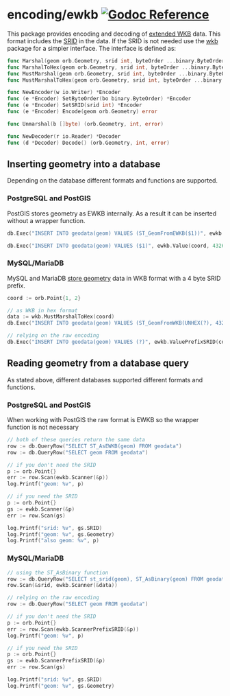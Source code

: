 # encoding/ewkb [![Godoc Reference](https://pkg.go.dev/badge/github.com/paulmach/orb)](https://pkg.go.dev/github.com/paulmach/orb/encoding/ewkb)

This package provides encoding and decoding of [extended WKB](https://en.wikipedia.org/wiki/Well-known_text_representation_of_geometry#Format_variations)
data. This format includes the [SRID](https://en.wikipedia.org/wiki/Spatial_reference_system) in the data.
If the SRID is not needed use the [wkb](../wkb) package for a simpler interface.
The interface is defined as:

```go
func Marshal(geom orb.Geometry, srid int, byteOrder ...binary.ByteOrder) ([]byte, error)
func MarshalToHex(geom orb.Geometry, srid int, byteOrder ...binary.ByteOrder) (string, error)
func MustMarshal(geom orb.Geometry, srid int, byteOrder ...binary.ByteOrder) []byte
func MustMarshalToHex(geom orb.Geometry, srid int, byteOrder ...binary.ByteOrder) string

func NewEncoder(w io.Writer) *Encoder
func (e *Encoder) SetByteOrder(bo binary.ByteOrder) *Encoder
func (e *Encoder) SetSRID(srid int) *Encoder
func (e *Encoder) Encode(geom orb.Geometry) error

func Unmarshal(b []byte) (orb.Geometry, int, error)

func NewDecoder(r io.Reader) *Decoder
func (d *Decoder) Decode() (orb.Geometry, int, error)
```

## Inserting geometry into a database

Depending on the database different formats and functions are supported.

### PostgreSQL and PostGIS

PostGIS stores geometry as EWKB internally. As a result it can be inserted without
a wrapper function.

```go
db.Exec("INSERT INTO geodata(geom) VALUES (ST_GeomFromEWKB($1))", ewkb.Value(coord, 4326))

db.Exec("INSERT INTO geodata(geom) VALUES ($1)", ewkb.Value(coord, 4326))
```

### MySQL/MariaDB

MySQL and MariaDB
[store geometry](https://dev.mysql.com/doc/refman/5.7/en/gis-data-formats.html)
data in WKB format with a 4 byte SRID prefix.

```go
coord := orb.Point{1, 2}

// as WKB in hex format
data := wkb.MustMarshalToHex(coord)
db.Exec("INSERT INTO geodata(geom) VALUES (ST_GeomFromWKB(UNHEX(?), 4326))", data)

// relying on the raw encoding
db.Exec("INSERT INTO geodata(geom) VALUES (?)", ewkb.ValuePrefixSRID(coord, 4326))
```

## Reading geometry from a database query

As stated above, different databases supported different formats and functions.

### PostgreSQL and PostGIS

When working with PostGIS the raw format is EWKB so the wrapper function is not necessary

```go
// both of these queries return the same data
row := db.QueryRow("SELECT ST_AsEWKB(geom) FROM geodata")
row := db.QueryRow("SELECT geom FROM geodata")

// if you don't need the SRID
p := orb.Point{}
err := row.Scan(ewkb.Scanner(&p))
log.Printf("geom: %v", p)

// if you need the SRID
p := orb.Point{}
gs := ewkb.Scanner(&p)
err := row.Scan(gs)

log.Printf("srid: %v", gs.SRID)
log.Printf("geom: %v", gs.Geometry)
log.Printf("also geom: %v", p)
```

### MySQL/MariaDB

```go
// using the ST_AsBinary function
row := db.QueryRow("SELECT st_srid(geom), ST_AsBinary(geom) FROM geodata")
row.Scan(&srid, ewkb.Scanner(&data))

// relying on the raw encoding
row := db.QueryRow("SELECT geom FROM geodata")

// if you don't need the SRID
p := orb.Point{}
err := row.Scan(ewkb.ScannerPrefixSRID(&p))
log.Printf("geom: %v", p)

// if you need the SRID
p := orb.Point{}
gs := ewkb.ScannerPrefixSRID(&p)
err := row.Scan(gs)

log.Printf("srid: %v", gs.SRID)
log.Printf("geom: %v", gs.Geometry)
```
